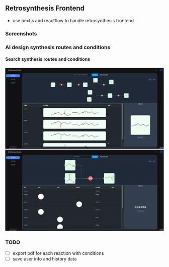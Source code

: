 ## Retrosynthesis Frontend

- use nextjs and reactflow to handle retrosynthesis frontend

### Screenshots

### AI design synthesis routes and conditions

#### Search synthesis routes and conditions
![](./newscreenshot.png)
![](./screenshot2.png)

### TODO
 - [ ] export pdf for each reaction with conditions
 - [ ] save user info and history data

